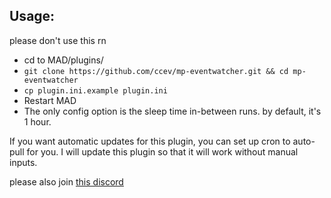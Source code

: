 ## Usage:
please don't use this rn
- cd to MAD/plugins/
- `git clone https://github.com/ccev/mp-eventwatcher.git && cd mp-eventwatcher`
- `cp plugin.ini.example plugin.ini`
- Restart MAD
- The only config option is the sleep time in-between runs. by default, it's 1 hour.

If you want automatic updates for this plugin, you can set up cron to auto-pull for you. I will update this plugin so that it will work without manual inputs.

please also join [this discord](https://discord.gg/cMZs5tk)
